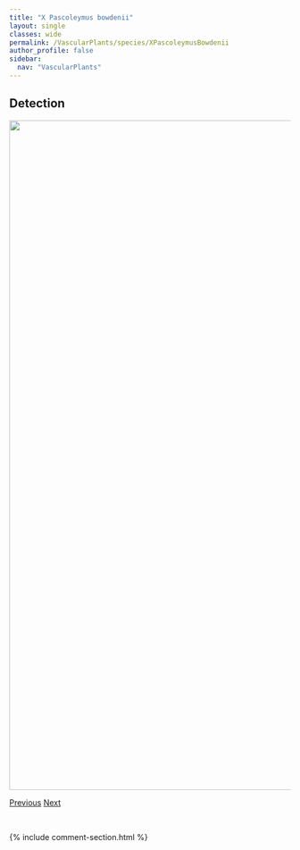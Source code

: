 ```yaml
---
title: "X Pascoleymus bowdenii"
layout: single
classes: wide
permalink: /VascularPlants/species/XPascoleymusBowdenii
author_profile: false
sidebar:
  nav: "VascularPlants"
---
```


<h2>Detection</h2>

<a href="https://drive.google.com/uc?export=view&id=1Ub0BF1al_fLBhMyZ3snARMNoS8ef3mLu">
<img src="https://drive.google.com/uc?export=view&id=1Ub0BF1al_fLBhMyZ3snARMNoS8ef3mLu" height = "1200" width = "800">
</a>


<a href="/DevelopmentWebsite/VascularPlants/species/XElyhordeumMacounii" class="pagination--pager" title="X Elyhordeum macounii">Previous</a> <a href="/DevelopmentWebsite/VascularPlants/species/XanthismaSpinulosum" class="pagination--pager" title="Xanthisma spinulosum">Next</a>

<p>&nbsp;</p>

{% include comment-section.html %}
